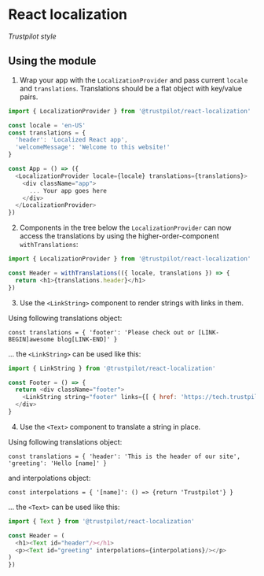 # React localization

*Trustpilot style*


## Using the module

1. Wrap your app with the `LocalizationProvider` and pass current `locale` and `translations`. Translations should be a flat object with key/value pairs.

```javascript
import { LocalizationProvider } from '@trustpilot/react-localization'

const locale = 'en-US'
const translations = {
  'header': 'Localized React app',
  'welcomeMessage': 'Welcome to this website!'
}

const App = () => ({
  <LocalizationProvider locale={locale} translations={translations}>
    <div className="app">
      ... Your app goes here
    </div>
  </LocalizationProvider>
})
```

2. Components in the tree below the `LocalizationProvider` can now access the translations by using the higher-order-component `withTranslations`:

```javascript
import { LocalizationProvider } from '@trustpilot/react-localization'

const Header = withTranslations(({ locale, translations }) => {
  return <h1>{translations.header}</h1>
})
```


3. Use the `<LinkString>` component to render strings with links in them.

Using following translations object:

`const translations = {
  'footer': 'Please check out or [LINK-BEGIN]awesome blog[LINK-END]'
}`

... the `<LinkString>` can be used like this:

```javascript
import { LinkString } from '@trustpilot/react-localization'

const Footer = () => {
  return <div className="footer">
    <LinkString string="footer" links={[ { href: 'https://tech.trustpilot.com/' } ]}
  </div>
}
```

4. Use the `<Text>` component to translate a string in place.

Using following translations object:

`const translations = {
  'header': 'This is the header of our site',
  'greeting': 'Hello [name]'
}`

and interpolations object:

`const interpolations = {
  '[name]': () => {return 'Trustpilot'}
}`

... the `<Text>` can be used like this:

```javascript
import { Text } from '@trustpilot/react-localization'

const Header = (
  <h1><Text id="header"/></h1>
  <p><Text id="greeting" interpolations={interpolations}/></p>
)
})
